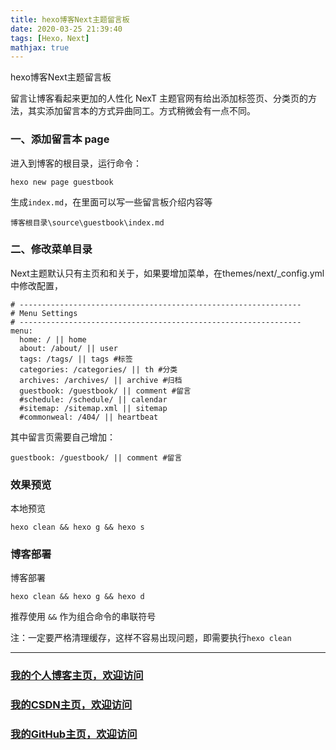 ```yaml
---
title: hexo博客Next主题留言板
date: 2020-03-25 21:39:40
tags: [Hexo，Next]
mathjax: true
---
```


hexo博客Next主题留言板

<!--more-->

留言让博客看起来更加的人性化
NexT 主题官网有给出添加标签页、分类页的方法，其实添加留言本的方式异曲同工。方式稍微会有一点不同。
### 一、添加留言本 page
进入到博客的根目录，运行命令：
```
hexo new page guestbook
```
生成`index.md`，在里面可以写一些留言板介绍内容等
```
博客根目录\source\guestbook\index.md
```
### 二、修改菜单目录
Next主题默认只有主页和和关于，如果要增加菜单，在themes/next/_config.yml中修改配置，
```
# ---------------------------------------------------------------
# Menu Settings
# ---------------------------------------------------------------
menu:
  home: / || home
  about: /about/ || user
  tags: /tags/ || tags #标签
  categories: /categories/ || th #分类
  archives: /archives/ || archive #归档
  guestbook: /guestbook/ || comment #留言
  #schedule: /schedule/ || calendar
  #sitemap: /sitemap.xml || sitemap
  #commonweal: /404/ || heartbeat
```
其中留言页需要自己增加：
```
guestbook: /guestbook/ || comment #留言
```

### 效果预览

本地预览
```
hexo clean && hexo g && hexo s 
```

### 博客部署

博客部署
```
hexo clean && hexo g && hexo d 
```
推荐使用 `&&` 作为组合命令的串联符号

注：一定要严格清理缓存，这样不容易出现问题，即需要执行`hexo clean`

---

### [我的个人博客主页，欢迎访问](http://www.aomanhao.top/)
### [我的CSDN主页，欢迎访问](https://blog.csdn.net/Aoman_Hao)
### [我的GitHub主页，欢迎访问](https://github.com/AomanHao)



